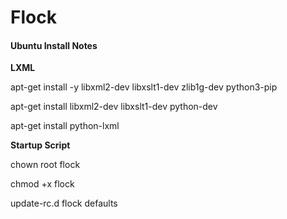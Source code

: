 # Flock

#### Ubuntu Install Notes

**LXML**

apt-get install -y libxml2-dev libxslt1-dev zlib1g-dev python3-pip

apt-get install libxml2-dev libxslt1-dev python-dev

apt-get install python-lxml


**Startup Script**

chown root flock

chmod +x flock

 update-rc.d flock defaults
 
